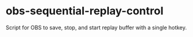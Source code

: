 # obs-sequential-replay-control
Script for OBS to save, stop, and start replay buffer with a single hotkey.
